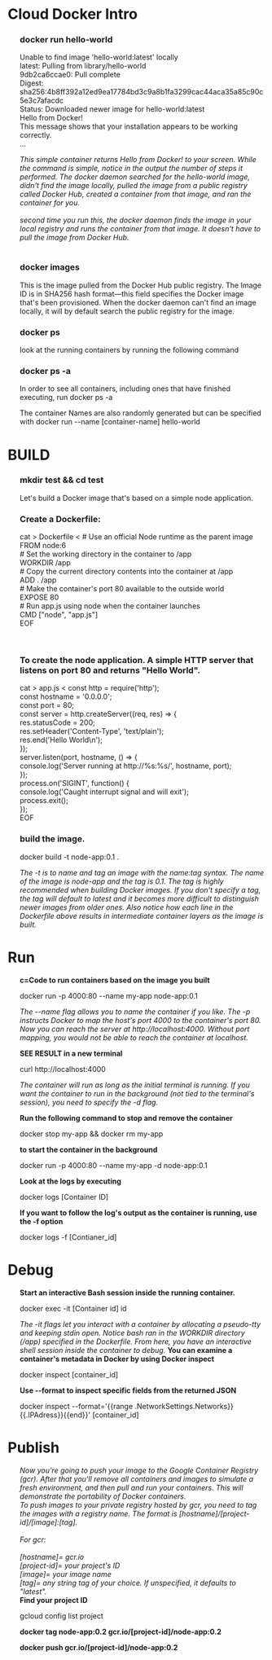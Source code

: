 # Cloud Docker Intro
  <ul>
  <h3>docker run hello-world</h3>
  <p>Unable to find image 'hello-world:latest' locally<br>
latest: Pulling from library/hello-world<br>
9db2ca6ccae0: Pull complete<br>
Digest: sha256:4b8ff392a12ed9ea17784bd3c9a8b1fa3299cac44aca35a85c90c5e3c7afacdc<br>
Status: Downloaded newer image for hello-world:latest<br>
Hello from Docker!<br>
This message shows that your installation appears to be working correctly.<br>
...
  </p>
  <i>This simple container returns Hello from Docker! to your screen. While the command is simple, notice in the output the number of steps it performed. The docker daemon searched for the hello-world image, didn't find the image locally, pulled the image from a public registry called Docker Hub, created a container from that image, and ran the container for you.</i><br>
  <br>
  <i> second time you run this, the docker daemon finds the image in your local registry and runs the container from that image. It doesn't have to pull the image from Docker Hub.</i>
  <br><br>
  
  <h3>docker images</h3>
  <p>This is the image pulled from the Docker Hub public registry. The Image ID is in SHA256 hash format—this field specifies the Docker image that's been provisioned. When the docker daemon can't find an image locally, it will by default search the public registry for the image.</p>
  
  <h3>docker ps</h3>
  <p>look at the running containers by running the following command</p>
  
  <h3>docker ps -a</h3>
  <p> In order to see all containers, including ones that have finished executing, run docker ps -a</p>
  
  <p>The container Names are also randomly generated but can be specified with docker run --name [container-name] hello-world</p>
  </ul>
  
# BUILD 
  <ul>
  <h3>mkdir test && cd test</h3>
  <p>Let's build a Docker image that's based on a simple node application.</p>
  <h3>Create a Dockerfile:</h3>
  <p>cat > Dockerfile <<EOF<br>
  # Use an official Node runtime as the parent image<br>
  FROM node:6<br>
  # Set the working directory in the container to /app<br>
  WORKDIR /app<br>
  # Copy the current directory contents into the container at /app<br>
  ADD . /app<br>
  # Make the container's port 80 available to the outside world<br>
  EXPOSE 80<br>
  # Run app.js using node when the container launches<br>
  CMD ["node", "app.js"]<br>
  EOF</p><br>
  
  
  <h3>To create the node application. A simple HTTP server that listens on port 80 and returns "Hello World".</h3>
  <p>cat > app.js <<EOF<br>
  const http = require('http');<br>
  const hostname = '0.0.0.0';<br>
  const port = 80;<br>
  const server = http.createServer((req, res) => {<br>
      res.statusCode = 200;<br>
        res.setHeader('Content-Type', 'text/plain');<br>
          res.end('Hello World\n');<br>
  });<br>
  server.listen(port, hostname, () => {<br>
      console.log('Server running at http://%s:%s/', hostname, port);<br>
  });<br>
  process.on('SIGINT', function() {<br>
      console.log('Caught interrupt signal and will exit');<br>
      process.exit();<br>
  });<br>
  EOF</p>

  <h3>build the image.</h3>
  <p>docker build -t node-app:0.1 .</p>
  <i>The -t is to name and tag an image with the name:tag syntax. The name of the image is node-app and the tag is 0.1. The tag is highly recommended when building Docker images. If you don't specify a tag, the tag will default to latest and it becomes more difficult to distinguish newer images from older ones. Also notice how each line in the Dockerfile above results in intermediate container layers as the image is built.</i>
  </ul>
  
# Run
  <ul>
  <b>c=Code to run containers based on the image you built</b>
  <p>docker run -p 4000:80 --name my-app node-app:0.1</p>
  <i>The --name flag allows you to name the container if you like. The -p instructs Docker to map the host's port 4000 to the container's port 80. Now you can reach the server at http://localhost:4000. Without port mapping, you would not be able to reach the container at localhost.</i>
  
  <b> SEE RESULT in a new terminal</b>
  <p>curl http://localhost:4000</p>
  <i>The container will run as long as the initial terminal is running. If you want the container to run in the background (not tied to the terminal's session), you need to specify the -d flag.</i>
  
  <b>Run the following command to stop and remove the container</b>
  <p>docker stop my-app && docker rm my-app</p>
  
  <b>to start the container in the background</b>
  <p>docker run -p 4000:80 --name my-app -d node-app:0.1</p>
  
  <b>Look at the logs by executing</b>
  <p>docker logs [Container ID]</p>
  
  <b>If you want to follow the log's output as the container is running, use the -f option</b>
  <p>docker logs -f [Contianer_id]</p>
  </ul>
  
# Debug
  <ul>
  <b>Start an interactive Bash session inside the running container.</b>
  <p>docker exec -it [Container id] id</p>
  <i>The -it flags let you interact with a container by allocating a pseudo-tty and keeping stdin open. Notice bash ran in the WORKDIR directory (/app) specified in the Dockerfile. From here, you have an interactive shell session inside the container to debug.</i>
  <b>You can examine a container's metadata in Docker by using Docker inspect</b>
  <p>docker inspect [container_id]</p>
  <b>Use --format to inspect specific fields from the returned JSON</b>
  <p>docker inspect --format='{{range .NetworkSettings.Networks}}{{.IPAdress}}{{end}}' [container_id]</p>
  </ul>
  
# Publish
  <ul>
  <b> </b>
  <p></p>
  </ul>
  
  <ul>
  <i>Now you're going to push your image to the Google Container Registry (gcr). After that you'll remove all containers and images to simulate a fresh environment, and then pull and run your containers. This will demonstrate the portability of Docker containers.<br>
  To push images to your private registry hosted by gcr, you need to tag the images with a registry name. The format is [hostname]/[project-id]/[image]:[tag].<br>
<br>
For gcr:<br>
<br>
[hostname]= gcr.io<br>
[project-id]= your project's ID<br>
[image]= your image name<br>
[tag]= any string tag of your choice. If unspecified, it defaults to "latest".</i><br>
  <b>Find your project ID</b>
  <p>gcloud config list project</p>
  <b>docker tag node-app:0.2 gcr.io/[project-id]/node-app:0.2</b>
  <p></p>
  <b>docker push gcr.io/[project-id]/node-app:0.2</b>
  <p></p>
  <b> </b>
  <p></p>
  <b> </b>
  <p></p>
  
  </ul>
